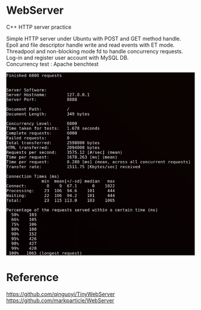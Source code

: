 # WebServer
C++ HTTP server practice

Simple HTTP server under Ubuntu with POST and GET method handle.  
Epoll and file descriptor handle write and read events with ET mode.  
Threadpool and non-blocking mode fd to handle concurrency requests.  
Log-in and register user account with MySQL DB.  
Concurrency test : Apache benchtest  

![image](https://github.com/KevinHeish/WebServer/blob/main/others/ApacheBenchtest.JPG)


# Reference  
https://github.com/qinguoyi/TinyWebServer  
https://github.com/markparticle/WebServer
